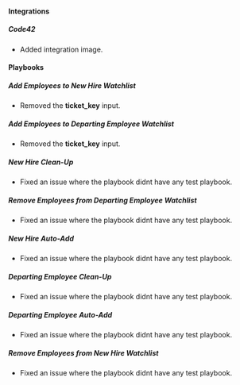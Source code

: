 
#### Integrations

##### Code42
- Added integration image.

#### Playbooks

##### Add Employees to New Hire Watchlist

- Removed the **ticket_key** input.
##### Add Employees to Departing Employee Watchlist

- Removed the **ticket_key** input.
##### New Hire Clean-Up

- Fixed an issue where the playbook didnt have any test playbook.
##### Remove Employees from Departing Employee Watchlist

- Fixed an issue where the playbook didnt have any test playbook.
##### New Hire Auto-Add

- Fixed an issue where the playbook didnt have any test playbook.
##### Departing Employee Clean-Up

- Fixed an issue where the playbook didnt have any test playbook.
##### Departing Employee Auto-Add

- Fixed an issue where the playbook didnt have any test playbook.
##### Remove Employees from New Hire Watchlist

- Fixed an issue where the playbook didnt have any test playbook.